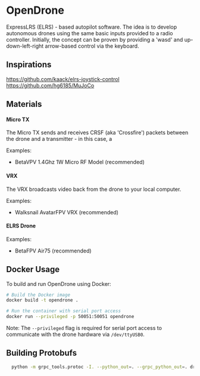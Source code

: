 # OpenDrone

ExpressLRS (ELRS) - based autopilot software. The idea is to develop autonomous drones using the same basic inputs provided to a radio controller. Initially, the concept can be proven by providing a 'wasd' and up-down-left-right arrow-based control via the keyboard.

## Inspirations

https://github.com/kaack/elrs-joystick-control
https://github.com/hg6185/MuJoCo

## Materials

#### Micro TX
The Micro TX sends and receives CRSF (aka 'Crossfire') packets between the drone and a transmitter - in this case, a 

Examples:
* BetaVPV 1.4Ghz 1W Micro RF Model (recommended)

#### VRX
The VRX broadcasts video back from the drone to your local computer. 

Examples:
* Walksnail AvatarFPV VRX (recommended)

#### ELRS Drone

Examples:
* BetaFPV Air75 (recommended)

## Docker Usage

To build and run OpenDrone using Docker:

```bash
# Build the Docker image
docker build -t opendrone .

# Run the container with serial port access
docker run --privileged -p 50051:50051 opendrone
```

Note: The `--privileged` flag is required for serial port access to communicate with the drone hardware via `/dev/ttyUSB0`.

## Building Protobufs

```bash
  python -m grpc_tools.protoc -I. --python_out=. --grpc_python_out=. drone_control.proto
  ```

